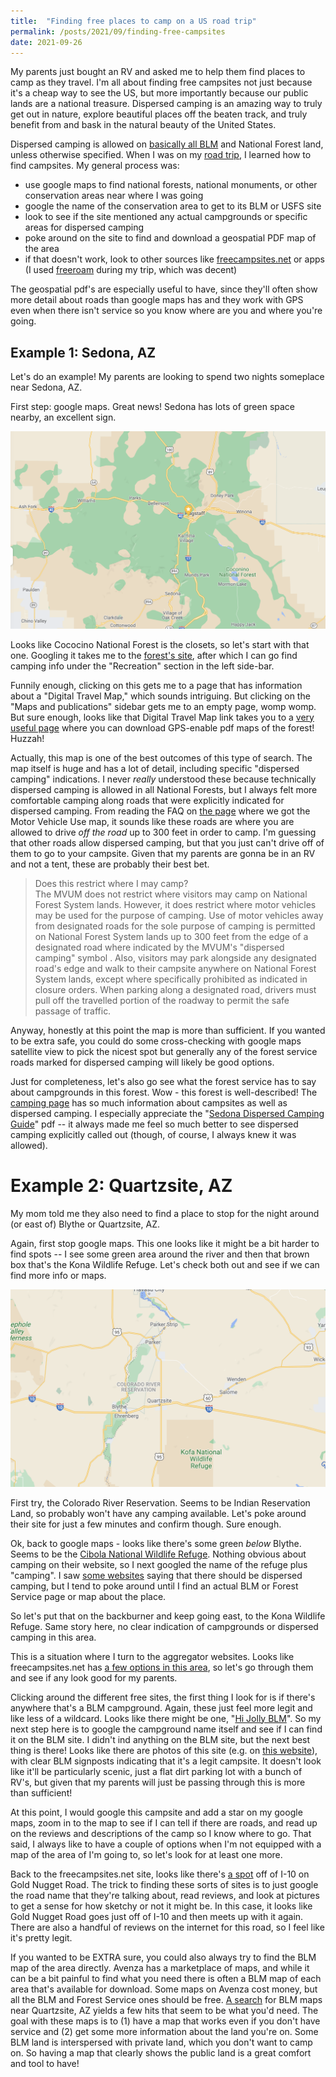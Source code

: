 ```yaml
---
title:  "Finding free places to camp on a US road trip"
permalink: /posts/2021/09/finding-free-campsites
date: 2021-09-26
---
```


My parents just bought an RV and asked me to help them find places to camp as they travel. I'm all about finding free campsites not just because it's a cheap way to see the US, but more importantly because our public lands are a national treasure. Dispersed camping is an amazing way to truly get out in nature, explore beautiful places off the beaten track, and truly benefit from and bask in the natural beauty of the United States.

Dispersed camping is allowed on [basically all BLM](https://www.blm.gov/programs/recreation/camping) and National Forest land, unless otherwise specified. When I was on my [road trip](/travel/), I learned how to find campsites. My general process was:

- use google maps to find national forests, national monuments, or other conservation areas near where I was going
- google the name of the conservation area to get to its BLM or USFS site
- look to see if the site mentioned any actual campgrounds or specific areas for dispersed camping
- poke around on the site to find and download a geospatial PDF map of the area
- if that doesn't work, look to other sources like [freecampsites.net](https://freecampsites.net/) or apps (I used [freeroam](https://freeroam.app/) during my trip, which was decent)

The geospatial pdf's are especially useful to have, since they'll often show more detail about roads than google maps has and they work with GPS even when there isn't service so you know where are you and where you're going.

## Example 1: Sedona, AZ

Let's do an example! My parents are looking to spend two nights someplace near Sedona, AZ.

First step: google maps. Great news! Sedona has lots of green space nearby, an excellent sign.

![sedona](/images/2021/2021-09-camping-sedona.png)

Looks like Cococino National Forest is the closets, so let's start with that one. Googling it takes me to the [forest's site](https://www.fs.usda.gov/coconino), after which I can go find camping info under the "Recreation" section in the left side-bar.

Funnily enough, clicking on this gets me to a page that has information about a "Digital Travel Map," which sounds intriguing. But clicking on the "Maps and publications" sidebar gets me to an empty page, womp womp. But sure enough, looks like that Digital Travel Map link takes you to a [very useful page](https://www.fs.usda.gov/detail/coconino/landmanagement/projects/?cid=stelprdb5356224) where you can download GPS-enable pdf maps of the forest! Huzzah!

Actually, this map is one of the best outcomes of this type of search. The map itself is huge and has a lot of detail, including specific "dispersed camping" indications. I never _really_ understood these because technically dispersed camping is allowed in all National Forests, but I always felt more comfortable camping along roads that were explicitly indicated for dispersed camping. From reading the FAQ on [the page](https://www.fs.usda.gov/detail/coconino/landmanagement/projects/?cid=stelprdb5356224) where we got the Motor Vehicle Use map, it sounds like these roads are where you are allowed to drive _off the road_ up to 300 feet in order to camp. I'm guessing that other roads allow dispersed camping, but that you just can't drive off of them to go to your campsite. Given that my parents are gonna be in an RV and not a tent, these are probably their best bet.

> Does this restrict where I may camp?    
> The MVUM does not restrict where visitors may camp on National Forest System lands. However, it does restrict where motor vehicles may be used for the purpose of camping. Use of motor vehicles away from designated roads for the sole purpose of camping is permitted on National Forest System lands up to 300 feet from the edge of a designated road where indicated by the MVUM's "dispersed camping" symbol . Also, visitors may park alongside any designated road's edge and walk to their campsite anywhere on National Forest System lands, except where specifically prohibited as indicated in closure orders. When parking along a designated road, drivers must pull off the travelled portion of the roadway to permit the safe passage of traffic.

Anyway, honestly at this point the map is more than sufficient. If you wanted to be extra safe, you could do some cross-checking with google maps satellite view to pick the nicest spot but generally any of the forest service roads marked for dispersed camping will likely be good options.

Just for completeness, let's also go see what the forest service has to say about campgrounds in this forest. Wow - this forest is well-described! The [camping page](https://www.fs.usda.gov/activity/coconino/recreation/camping-cabins) has so much information about campsites as well as dispersed camping. I especially appreciate the "[Sedona Dispersed Camping Guide](https://www.fs.usda.gov/Internet/FSE_DOCUMENTS/stelprd3839183.pdf)" pdf -- it always made me feel so much better to see dispersed camping explicitly called out (though, of course, I always knew it was allowed).

# Example 2: Quartzsite, AZ

My mom told me they also need to find a place to stop for the night around (or east of) Blythe or Quartzsite, AZ.

Again, first stop google maps. This one looks like it might be a bit harder to find spots -- I see some green area around the river and then that brown box that's the Kona Wildlife Refuge. Let's check both out and see if we can find more info or maps.

![quartzsite](/images/2021/2021-09-camping-quartzsite.png)

First try, the Colorado River Reservation. Seems to be Indian Reservation Land, so probably won't have any camping available. Let's poke around their site for just a few minutes and confirm though. Sure enough.

Ok, back to google maps - looks like there's some green _below_ Blythe. Seems to be the [Cibola National Wildlife Refuge](https://www.fws.gov/refuge/cibola/). Nothing obvious about camping on their website, so I next googled the name of the refuge plus "camping". I saw [some websites](https://www.loveyourrv.com/cibola-national-wildlife-refuge/) saying that there should be dispersed camping, but I tend to poke around until I find an actual BLM or Forest Service page or map about the place.

So let's put that on the backburner and keep going east, to the Kona Wildlife Refuge. Same story here, no clear indication of campgrounds or dispersed camping in this area.

This is a situation where I turn to the aggregator websites. Looks like freecampsites.net has [a few options in this area](https://freecampsites.net/#!%2833.43713,+-113.68553%29), so let's go through them and see if any look good for my parents.

Clicking around the different free sites, the first thing I look for is if there's anywhere that's a BLM campground. Again, these just feel more legit and like less of a wildcard. Looks like there might be one, "[Hi Jolly BLM](https://freecampsites.net/#!7634&query=sitedetails)". So my next step here is to google the campground name itself and see if I can find it on the BLM site. I didn't ind anything on the BLM site, but the next best thing is there! Looks like there are photos of this site (e.g. on [this website](https://thedyrt.com/camping/arizona/hi-jolly-blm-dispersed-camping-area)), with clear BLM signposts indicating that it's a legit campsite. It doesn't look like it'll be particularly scenic, just a flat dirt parking lot with a bunch of RV's, but given that my parents will just be passing through this is more than sufficient!

At this point, I would google this campsite and add a star on my google maps, zoom in to the map to see if I can tell if there are roads, and read up on the reviews and descriptions of the camp so I know where to go. That said, I always like to have a couple of options when I'm not equipped with a map of the area of I'm going to, so let's look for at least one more.

Back to the freecampsites.net site, looks like there's [a spot](https://freecampsites.net/#!49093&query=sitedetails) off of I-10 on Gold Nugget Road. The trick to finding these sorts of sites is to just google the road name that they're talking about, read reviews, and look at pictures to get a sense for how sketchy or not it might be. In this case, it looks like Gold Nugget Road goes just off of I-10 and then meets up with it again. There are also a handful of reviews on the internet for this road, so I feel like it's pretty legit.

If you wanted to be EXTRA sure, you could also always try to find the BLM map of the area directly. Avenza has a marketplace of maps, and while it can be a bit painful to find what you need there is often a BLM map of each area that's available for download. Some maps on Avenza cost money, but all the BLM and Forest Service ones should be free. [A search](https://www.avenzamaps.com/maps/search.html?query=blm&location_mode=suggest_input&location=Quartzsite%2C%20AZ%2C%20USA&sort=relevance&price_max=&is_bundle=0&page=0&debug=&current_map_id=&location_box=33.71121893994715%2C-114.1641689118964%2C33.61677483791469%2C-114.2698179600912&vendor_ids=&category_ids=&activity_ids=&merge_mode=v4&debug_ids=) for BLM maps near Quartzsite, AZ yields a few hits that seem to be what you'd need. The goal with these maps is to (1) have a map that works even if you don't have service and (2) get some more information about the land you're on. Some BLM land is interspersed with private land, which you don't want to camp on. So having a map that clearly shows the public land is a great comfort and tool to have!
